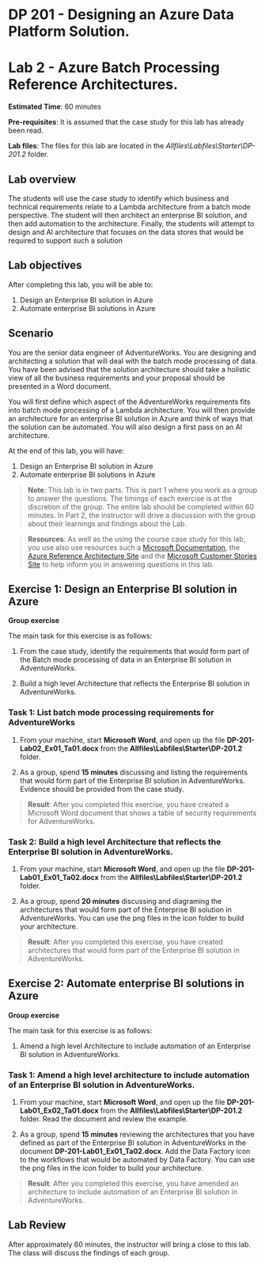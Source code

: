 # DP 201 - Designing an Azure Data Platform Solution.
# Lab 2 - Azure Batch Processing Reference Architectures.

**Estimated Time**: 60 minutes

**Pre-requisites**: It is assumed that the case study for this lab has already been read.

**Lab files**: The files for this lab are located in the _Allfiles\Labfiles\Starter\DP-201.2_ folder.

## Lab overview

The students will use the case study to identify which business and technical requirements relate to a Lambda architecture from a batch mode perspective. The student will then architect an enterprise BI solution, and then add automation to the architecture. Finally, the students will attempt to design and AI architecture that focuses on the data stores that would be required to support such a solution 

## Lab objectives
  
After completing this lab, you will be able to:

1. Design an Enterprise BI solution in Azure
2. Automate enterprise BI solutions in Azure

## Scenario
  
You are the senior data engineer of AdventureWorks. You are designing and architecting a solution that will deal with the batch mode processing of data. You have been advised that the solution architecture should take a holistic view of all the business requirements and your proposal should be presented in a Word document.

You will first define which aspect of the AdventureWorks requirements fits into batch mode processing of a Lambda architecture. You will then provide an architecture for an enterprise BI solution in Azure and think of ways that the solution can be automated. You will also design a first pass on an AI architecture.

At the end of this lab, you will have:

1. Design an Enterprise BI solution in Azure
2. Automate enterprise BI solutions in Azure

>**Note**: This lab is in two parts. This is part 1 where you work as a group to answer the questions. The timings of each exercise is at the discretion of the group. The entire lab should be completed within 60 minutes. In Part 2, the instructor will drive a discussion with the group about their learnings and findings about the Lab.

>**Resources**: As well as the using the course case study for this lab, you use also use resources such a [Microsoft Documentation](https://docs.microsoft.com), the [Azure Reference Architecture Site](https://docs.microsoft.com/en-us/azure/architecture/reference-architectures/) and the [Microsoft Customer Stories Site](https://customers.microsoft.com/) to help inform you in answering questions in this lab. 

## Exercise 1: Design an Enterprise BI solution in Azure

**Group exercise**
  
The main task for this exercise is as follows:

1. From the case study, identify the requirements that would form part of the Batch mode processing of data in an Enterprise BI solution in AdventureWorks.

1. Build a high level Architecture that reflects the Enterprise BI solution in AdventureWorks.

### Task 1: List batch mode processing requirements for AdventureWorks

1. From your machine, start **Microsoft Word**, and open up the file **DP-201-Lab02_Ex01_Ta01.docx** from the **Allfiles\Labfiles\Starter\DP-201.2** folder.

1. As a group, spend **15 minutes** discussing and listing the requirements that would form part of the Enterprise BI solution in AdventureWorks. Evidence should be provided from the case study.

> **Result**: After you completed this exercise, you have created a Microsoft Word document that shows a table of security requirements for AdventureWorks.

### Task 2: Build a high level Architecture that reflects the Enterprise BI solution in AdventureWorks.

1. From your machine, start **Microsoft Word**, and open up the file **DP-201-Lab01_Ex01_Ta02.docx** from the **Allfiles\Labfiles\Starter\DP-201.2** folder.

1. As a group, spend **20 minutes** discussing and diagraming the architectures that would form part of the Enterprise BI solution in AdventureWorks. You can use the png files in the icon folder to build your architecture.

> **Result**: After you completed this exercise, you have created architectures that would form part of the Enterprise BI solution in AdventureWorks.

## Exercise 2: Automate enterprise BI solutions in Azure

**Group exercise**
  
The main task for this exercise is as follows:

1. Amend a high level Architecture to include automation of an Enterprise BI solution in AdventureWorks.

### Task 1: Amend a high level architecture to include automation of an Enterprise BI solution in AdventureWorks.

1. From your machine, start **Microsoft Word**, and open up the file **DP-201-Lab01_Ex02_Ta01.docx** from the **Allfiles\Labfiles\Starter\DP-201.2** folder. Read the document and review the example.

1. As a group, spend **15 minutes** reviewing the architectures that you have defined as part of the Enterprise BI solution in AdventureWorks in the document **DP-201-Lab01_Ex01_Ta02.docx**. Add the Data Factory icon to the workflows that would be automated by Data Factory. You can use the png files in the icon folder to build your architecture.

> **Result**: After you completed this exercise, you have amended an architecture to include automation of an Enterprise BI solution in AdventureWorks.


## Lab Review

After approximately 60 minutes, the instructor will bring a close to this lab. The class will discuss the findings of each group.
